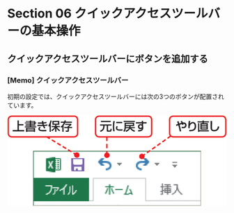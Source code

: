# Section 06 クイックアクセスツールバーの基本操作

## クイックアクセスツールバーにボタンを追加する

### [Memo] クイックアクセスツールバー
初期の設定では、クイックアクセスツールバーには次の3つのボタンが配置されています。

![memo](002.png)
